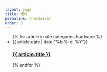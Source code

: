 ```yaml
---
layout: page
title: 硬件 
permalink: /hardware/
order: 3
---
```

<ul class="post-list">
  {% for article in site.categories.hardware %}
     <li>
        <span class="post-meta">{{ article.date | date:"%b %-d, %Y"}}</span>
        <h3><a class="post-link" href="{{ article.url | prepend: site.baseurl }}">{{ article.title }}</a></h3>
     </li>
  {% endfor %}
</ul>
